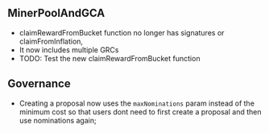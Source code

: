 ## MinerPoolAndGCA
* claimRewardFromBucket function no longer has signatures or claimFromInflation,
* It now includes multiple GRCs
* TODO: Test the new claimRewardFromBucket function

## Governance
* Creating a proposal now uses the `maxNominations` param instead of the minimum cost so that users dont need to first create a proposal and then use nominations again;